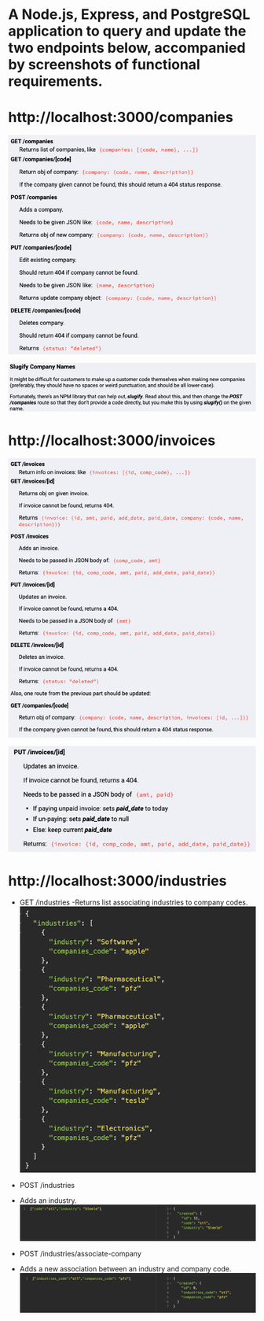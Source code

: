 # A Node.js, Express, and PostgreSQL application to query and update the two endpoints below, accompanied by screenshots of functional requirements.

# http://localhost:3000/companies

![Screenshot](./screenshots/screenshot1.png)

![Screenshot](./screenshots/screenshot2.png)

# http://localhost:3000/invoices

![Screenshot](./screenshots/screenshot3.png)

![Screenshot](./screenshots/screenshot4.png)

# http://localhost:3000/industries

- GET /industries
  -Returns list associating industries to company codes.
  ![Screenshot](./screenshots/screenshot5.png)

- POST /industries
- Adds an industry.
  ![Screenshot](./screenshots/screenshot6.png)

- POST /industries/associate-company
- Adds a new association between an industry and company code.
  ![Screenshot](./screenshots/screenshot7.png)
